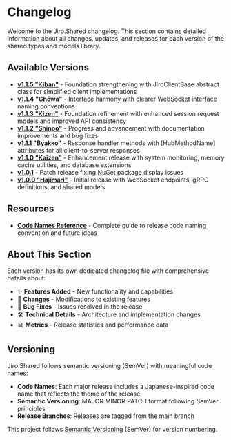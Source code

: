 # Changelog

Welcome to the Jiro.Shared changelog. This section contains detailed information about all changes, updates, and releases for each version of the shared types and models library.

## Available Versions

<!-- Newest first -->
- **[v1.1.5 "Kiban"](v1.1.5.md)** - Foundation strengthening with JiroClientBase abstract class for simplified client implementations
- **[v1.1.4 "Chōwa"](v1.1.4.md)** - Interface harmony with clearer WebSocket interface naming conventions
- **[v1.1.3 "Kizen"](v1.1.3.md)** - Foundation refinement with enhanced session request models and improved API consistency
- **[v1.1.2 "Shinpo"](v1.1.2.md)** - Progress and advancement with documentation improvements and bug fixes
- **[v1.1.1 "Byakko"](v1.1.1.md)** - Response handler methods with [HubMethodName] attributes for all client-to-server responses
- **[v1.1.0 "Kaizen"](v1.1.0.md)** - Enhancement release with system monitoring, memory cache utilities, and database extensions
- **[v1.0.1](v1.0.1.md)** - Patch release fixing NuGet package display issues
- **[v1.0.0 "Hajimari"](v1.0.0.md)** - Initial release with WebSocket endpoints, gRPC definitions, and shared models

## Resources

- **[Code Names Reference](code-names.md)** - Complete guide to release code naming convention and future ideas

## About This Section

Each version has its own dedicated changelog file with comprehensive details about:

- ✨ **Features Added** - New functionality and capabilities
- 🔄 **Changes** - Modifications to existing features
- 🐛 **Bug Fixes** - Issues resolved in the release
- 🛠️ **Technical Details** - Architecture and implementation changes
- 📊 **Metrics** - Release statistics and performance data

## Versioning

Jiro.Shared follows semantic versioning (SemVer) with meaningful code names:

- **Code Names**: Each major release includes a Japanese-inspired code name that reflects the theme of the release
- **Semantic Versioning**: MAJOR.MINOR.PATCH format following SemVer principles
- **Release Branches**: Releases are tagged from the main branch

This project follows [Semantic Versioning](https://semver.org/spec/v2.0.0.html) (SemVer) for version numbering.
